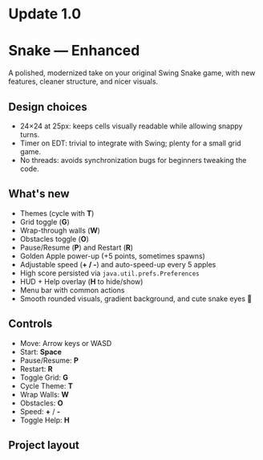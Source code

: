 # Update 1.0
# Snake — Enhanced

A polished, modernized take on your original Swing Snake game, with new features, cleaner structure, and nicer visuals.

## Design choices
- 24×24 at 25px: keeps cells visually readable while allowing snappy turns.
- Timer on EDT: trivial to integrate with Swing; plenty for a small grid game.
- No threads: avoids synchronization bugs for beginners tweaking the code.

## What's new
- Themes (cycle with **T**)
- Grid toggle (**G**)
- Wrap-through walls (**W**)
- Obstacles toggle (**O**)
- Pause/Resume (**P**) and Restart (**R**)
- Golden Apple power-up (+5 points, sometimes spawns)
- Adjustable speed (**+ / -**) and auto-speed-up every 5 apples
- High score persisted via `java.util.prefs.Preferences`
- HUD + Help overlay (**H** to hide/show)
- Menu bar with common actions
- Smooth rounded visuals, gradient background, and cute snake eyes 👀

## Controls
- Move: Arrow keys or WASD
- Start: **Space**
- Pause/Resume: **P**
- Restart: **R**
- Toggle Grid: **G**
- Cycle Theme: **T**
- Wrap Walls: **W**
- Obstacles: **O**
- Speed: **+** / **-**
- Toggle Help: **H**

## Project layout
